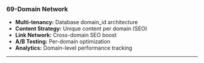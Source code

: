 ### 69-Domain Network

- **Multi-tenancy:** Database domain_id architecture
- **Content Strategy:** Unique content per domain (SEO)
- **Link Network:** Cross-domain SEO boost
- **A/B Testing:** Per-domain optimization
- **Analytics:** Domain-level performance tracking

---
